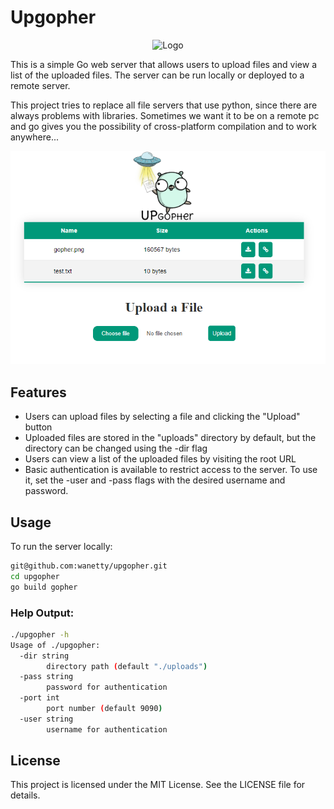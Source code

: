 # Upgopher

<p align="center"><img width=250 alt="Logo" src="https://github.com/wanetty/upgopher/blob/main/static/logopher.png"></p>


This is a simple Go web server that allows users to upload files and view a list of the uploaded files. The server can be run locally or deployed to a remote server.

This project tries to replace all file servers that use python, since there are always problems with libraries. Sometimes we want it to be on a remote pc and go gives you the possibility of cross-platform compilation and to work anywhere...

![Exmaple Photo](./static/example.png)
## Features
* Users can upload files by selecting a file and clicking the "Upload" button
* Uploaded files are stored in the "uploads" directory by default, but the directory can be changed using the -dir flag
* Users can view a list of the uploaded files by visiting the root URL
* Basic authentication is available to restrict access to the server. To use it, set the -user and -pass flags with the desired username and password.
## Usage
To run the server locally:

```bash
git@github.com:wanetty/upgopher.git
cd upgopher
go build gopher
```



### Help Output:

```bash
./upgopher -h
Usage of ./upgopher:
  -dir string
        directory path (default "./uploads")
  -pass string
        password for authentication
  -port int
        port number (default 9090)
  -user string
        username for authentication
```



## License
This project is licensed under the MIT License. See the LICENSE file for details.
